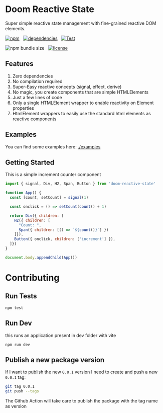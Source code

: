 # Doom Reactive State

Super simple reactive state management with fine-grained reactive DOM elements.

[![npm](https://img.shields.io/npm/v/doom-reactive-state?color=44CC11)](https://www.npmjs.com/package/doom-reactive-state)
&nbsp;
[![dependencies](https://img.shields.io/badge/dependencies-0-blue.svg?colorB=44CC11)](https://www.npmjs.com/package/doom-reactive-state?activeTab=dependencies)
&nbsp;
[![Test](https://github.com/AlessioCoser/doom-state-js/actions/workflows/test.yml/badge.svg)](https://github.com/AlessioCoser/doom-state-js/actions/workflows/test.yml)

![npm bundle size](https://img.shields.io/bundlephobia/minzip/doom-reactive-state)
&nbsp;
[![license](https://img.shields.io/badge/license-MIT-blue.svg?colorB=007EC6)](https://spdx.org/licenses/MIT)

## Features
1. Zero dependencies
2. No compilation required
3. Super-Easy reactive concepts (signal, effect, derive)
4. No magic, you create components that are simple HTMLElements
5. Just a few lines of code
6. Only a single HTMLElement wrapper to enable reactivity on Element properties
7. HtmlElement wrappers to easily use the standard html elements as reactive components

## Examples
You can find some examples here: [./examples](./examples)

## Getting Started

This is a simple increment counter component
```javascript
import { signal, Div, H2, Span, Button } from 'doom-reactive-state'

function App() {
  const [count, setCount] = signal(1)

  const onclick = () => setCount(count() + 1)

  return Div({ children: [
    H2({ children: [
      "Count: ",
      Span({ children: [() => `${count()}`] })
    ]}),
    Button({ onclick, children: ['increment'] }),
  ]})
}

document.body.appendChild(App())
```

# Contributing

## Run Tests
```
npm test
```

## Run Dev
this runs an application present in dev folder with vite
```
npm run dev
```

## Publish a new package version
If I want to publish the new `0.0.1` version I need to create and push a new `0.0.1` tag:
```bash
git tag 0.0.1
git push --tags
```
The Github Action will take care to publish the package with the tag name as version
